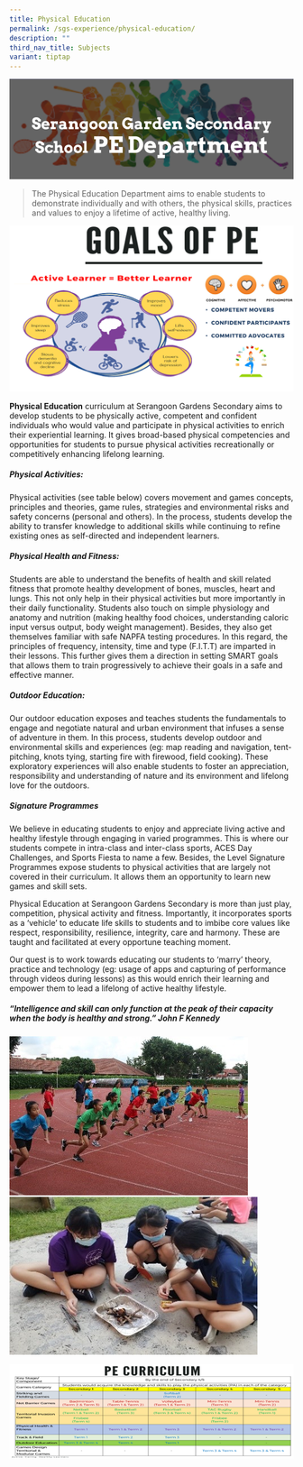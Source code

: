 ```yaml
---
title: Physical Education
permalink: /sgs-experience/physical-education/
description: ""
third_nav_title: Subjects
variant: tiptap
---
```

![](/images/pe1.png)

>The Physical Education Department aims to enable students to demonstrate individually and with others, the physical skills, practices and values to enjoy a lifetime of active, healthy living.

![](/images/pe2.png)

**Physical Education** curriculum at Serangoon Gardens Secondary aims to develop students to be physically active, competent and confident individuals who would value and participate in physical activities to enrich their experiential learning. It gives broad-based physical competencies and opportunities for students to pursue physical activities recreationally or competitively enhancing lifelong learning. 

##### Physical Activities:
Physical activities (see table below) covers movement and games concepts, principles and theories, game rules, strategies and environmental risks and safety concerns (personal and others). In the process, students develop the ability to transfer knowledge to additional skills while continuing to refine existing ones as self-directed and independent learners.

##### Physical Health and Fitness: 
Students are able to understand the benefits of health and skill related fitness that promote healthy development of bones, muscles, heart and lungs. This not only help in their physical activities but more importantly in their daily functionality. Students also touch on simple physiology and anatomy and nutrition (making healthy food choices, understanding caloric input versus output, body weight management). Besides, they also get themselves familiar with safe NAPFA testing procedures. In this regard, the principles of frequency, intensity, time and type (F.I.T.T) are imparted in their lessons. This further gives them a direction in setting SMART goals that allows them to train progressively to achieve their goals in a safe and effective manner.

##### Outdoor Education: 
Our outdoor education exposes and teaches students the fundamentals to engage and negotiate natural and urban environment that infuses a sense of adventure in them. In this process, students develop outdoor and environmental skills and experiences (eg: map reading and navigation, tent-pitching, knots tying, starting fire with firewood, field cooking). These exploratory experiences will also enable students to foster an appreciation, responsibility and understanding of nature and its environment and lifelong love for the outdoors.

##### Signature Programmes
We believe in educating students to enjoy and appreciate living active and healthy lifestyle through engaging in varied programmes. This is where our students compete in intra-class and inter-class sports, ACES Day Challenges, and  Sports Fiesta to name a few. Besides, the Level Signature Programmes expose students to physical activities that are largely not covered in their curriculum. It allows them an opportunity to learn new games and skill sets.

Physical Education at Serangoon Gardens Secondary is more than just play, competition, physical activity and fitness. Importantly, it incorporates sports as a ‘vehicle’ to educate life skills to students and to imbibe core values like respect, responsibility, resilience, integrity, care and harmony. These are taught and facilitated at every opportune teaching moment. 

Our quest is to work towards educating our students to ‘marry’ theory, practice and technology (eg: usage of apps and capturing of performance through videos during lessons) as this would enrich their learning and empower them to lead a lifelong of active healthy lifestyle.

##### *“Intelligence and skill can only function at the peak of their capacity when the body is healthy and strong.” John F Kennedy*

![](/images/pe4.jpg)![](/images/pe5.jpg)

![](/images/pe6.png)